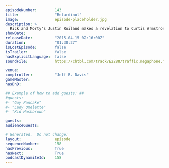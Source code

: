 ```yaml
---
episodeNumber:        143
title:                "Retardinol"
image:                episode-placeholder.jpg
description: >
  Rick and Morty's Justin Roiland makes a revelation to Curtis Armstrong. Harmon longs for the cold war and its Shadow Run, not Shadow Picnic! Brought to you by Doritos and Honda! Watch the video at harmontown.com/live
showDate:             
releaseDate:          "2015-04-15 02:16:00Z"
duration:             "01:38:27"
isLostEpisode:        false
isTrailer:            false
hasExplicitLanguage:  false
soundFile:            https://chtbl.com/track/E2288/traffic.megaphone.fm/STA2125009876.mp3?updated=1562016830

venue:                
comptroller:          "Jeff B. Davis"
gameMaster:           
hasDnD:               

## Example of how to add guests: ##
#guests:
#- "Guy Pancake"
#- "Lady Omelette"
#- "Kid Hashbrown"

guests:
audienceGuests:

# Generated.  Do not change:
layout:               episode
sequenceNumber:       158
hasPrevious:          True
hasNext:              True
podcastDynamiteId:    158
---
```


<!-- The episode description will be rendered here -->
<!-- Add your content below here -->

